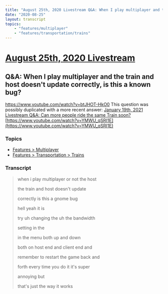 ```yaml
---
title: "August 25th, 2020 Livestream Q&A: When I play multiplayer and the train and host doesn't update correctly, is this a known bug?"
date: "2020-08-25"
layout: transcript
topics:
    - "features/multiplayer"
    - "features/transportation/trains"
---
```

# [August 25th, 2020 Livestream](../2020-08-25.md)
## Q&A: When I play multiplayer and the train and host doesn't update correctly, is this a known bug?
https://www.youtube.com/watch?v=btJHOT-HkO0
This question was possibly duplicated with a more recent answer: [January 19th, 2021 Livestream Q&A: Can more people ride the same Train soon?](./yt-YMWU_qSRI1E.md) [https://www.youtube.com/watch?v=YMWU_qSRI1E](https://www.youtube.com/watch?v=YMWU_qSRI1E)


### Topics
* [Features > Multiplayer](../topics/features/multiplayer.md)
* [Features > Transportation > Trains](../topics/features/transportation/trains.md)

### Transcript

> when i play multiplayer or not the host
>
> the train and host doesn't update
>
> correctly is this a gnome bug
>
> hell yeah it is
>
> try uh changing the uh the bandwidth
>
> setting in the
>
> in the menu both up and down
>
> both on host end and client end and
>
> remember to restart the game back and
>
> forth every time you do it it's super
>
> annoying but
>
> that's just the way it works
